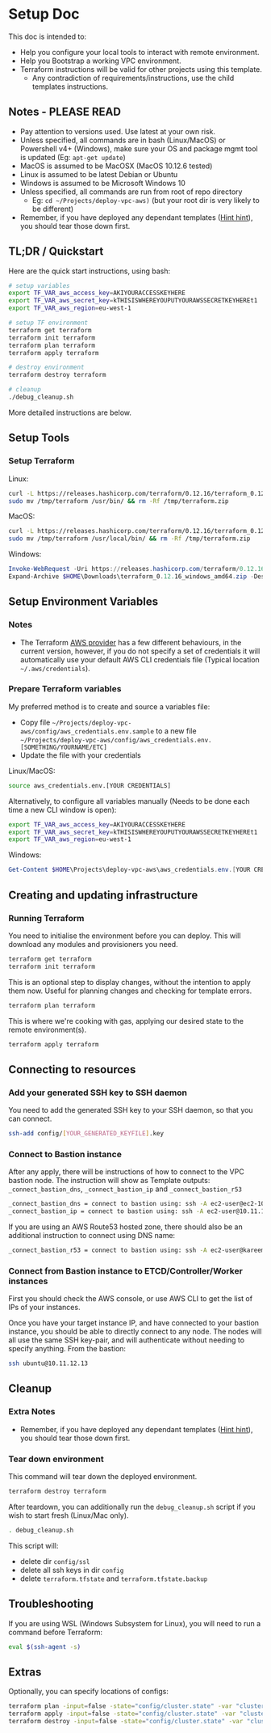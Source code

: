 # Setup Doc

This doc is intended to:

* Help you configure your local tools to interact with remote environment.
* Help you Bootstrap a working VPC environment.
* Terraform instructions will be valid for other projects using this template.
  * Any contradiction of requirements/instructions, use the child templates instructions.

## Notes - PLEASE READ

* Pay attention to versions used. Use latest at your own risk.
* Unless specified, all commands are in bash (Linux/MacOS) or Powershell v4+ (Windows), make sure your OS and package mgmt tool is updated (Eg: `apt-get update`)
* MacOS is assumed to be MacOSX (MacOS 10.12.6 tested)
* Linux is assumed to be latest Debian or Ubuntu
* Windows is assumed to be Microsoft Windows 10
* Unless specified, all commands are run from root of repo directory
  * Eg: `cd ~/Projects/deploy-vpc-aws)` (but your root dir is very likely to be different)
* Remember, if you have deployed any dependant templates ([Hint hint](https://github.com/KptnKMan/deploy-kube)), you should tear those down first.

## TL;DR / Quickstart

Here are the quick start instructions, using bash:

```bash
# setup variables
export TF_VAR_aws_access_key=AKIYOURACCESSKEYHERE
export TF_VAR_aws_secret_key=kTHISISWHEREYOUPUTYOURAWSSECRETKEYHEREt1
export TF_VAR_aws_region=eu-west-1

# setup TF environment
terraform get terraform
terraform init terraform
terraform plan terraform
terraform apply terraform

# destroy environment
terraform destroy terraform

# cleanup
./debug_cleanup.sh
```

More detailed instructions are below.

## Setup Tools

### Setup Terraform

Linux:

```bash
curl -L https://releases.hashicorp.com/terraform/0.12.16/terraform_0.12.16_linux_amd64.zip -o /tmp/terraform.zip && unzip -o /tmp/terraform.zip -d /tmp/
sudo mv /tmp/terraform /usr/bin/ && rm -Rf /tmp/terraform.zip
```

MacOS:

```bash
curl -L https://releases.hashicorp.com/terraform/0.12.16/terraform_0.12.16_darwin_amd64.zip -o /tmp/terraform.zip && unzip -o /tmp/terraform.zip -d /tmp/
sudo mv /tmp/terraform /usr/local/bin/ && rm -Rf /tmp/terraform.zip
```

Windows:

```powershell
Invoke-WebRequest -Uri https://releases.hashicorp.com/terraform/0.12.16/terraform_0.12.16_windows_amd64.zip -Outfile $Env:USERPROFILE\Downloads\terraform_0.12.16_windows_amd64.zip
Expand-Archive $HOME\Downloads\terraform_0.12.16_windows_amd64.zip -DestinationPath $env:SystemRoot
```

## Setup Environment Variables

### Notes

* The Terraform [AWS provider](https://www.terraform.io/docs/providers/aws/index.html) has a few different behaviours, in the current version, however, if you do not specify a set of credentials it will automatically use your default AWS CLI credentials file (Typical location `~/.aws/credentials`).

### Prepare Terraform variables

My preferred method is to create and source a variables file:

* Copy file `~/Projects/deploy-vpc-aws/config/aws_credentials.env.sample` to a new file `~/Projects/deploy-vpc-aws/config/aws_credentials.env.[SOMETHING/YOURNAME/ETC]`
* Update the file with your credentials

Linux/MacOS:

```bash
source aws_credentials.env.[YOUR CREDENTIALS]
```

Alternatively, to configure all variables manually (Needs to be done each time a new CLI window is open):

```bash
export TF_VAR_aws_access_key=AKIYOURACCESSKEYHERE
export TF_VAR_aws_secret_key=kTHISISWHEREYOUPUTYOURAWSSECRETKEYHEREt1
export TF_VAR_aws_region=eu-west-1
```

Windows:

```powershell
Get-Content $HOME\Projects\deploy-vpc-aws\aws_credentials.env.[YOUR CREDENTIALS] | ForEach-Object { "$_"; $var = $_.Split('='); New-Variable -Name $var[0] -Value $var[1] -Scope Global }
```

## Creating and updating infrastructure

### Running Terraform

You need to initialise the environment before you can deploy.
This will download any modules and provisioners you need.

```bash
terraform get terraform
terraform init terraform
```

This is an optional step to display changes, without the intention to apply them now.
Useful for planning changes and checking for template errors.

```bash
terraform plan terraform
```

This is where we're cooking with gas, applying our desired state to the remote environment(s).

```bash
terraform apply terraform
```

## Connecting to resources

### Add your generated SSH key to SSH daemon

You need to add the generated SSH key to your SSH daemon, so that you can connect.

```bash
ssh-add config/[YOUR_GENERATED_KEYFILE].key
```

### Connect to Bastion instance

After any apply, there will be instructions of how to connect to the VPC bastion node.
The instruction will show as Template outputs: `_connect_bastion_dns`, `_connect_bastion_ip` and `_connect_bastion_r53`

```bash
_connect_bastion_dns = connect to bastion using: ssh -A ec2-user@ec2-10-11-12-13.eu-west-1.compute.amazonaws.com
_connect_bastion_ip = connect to bastion using: ssh -A ec2-user@10.11.12.13
```

If you are using an AWS Route53 hosted zone, there should also be an additional instruction to connect using DNS name:

```bash
_connect_bastion_r53 = connect to bastion using: ssh -A ec2-user@kareempoc-vpc-bastion.myr53domain.com
```

### Connect from Bastion instance to ETCD/Controller/Worker instances

First you should check the AWS console, or use AWS CLI to get the list of IPs of your instances.

Once you have your target instance IP, and have connected to your bastion instance, you should be able to directly connect to any node. The nodes will all use the same SSH key-pair, and will authenticate without needing to specify anything.
From the bastion:

```bash
ssh ubuntu@10.11.12.13
```

## Cleanup

### Extra Notes

* Remember, if you have deployed any dependant templates ([Hint hint](https://github.com/KptnKMan/deploy-kube)), you should tear those down first.

### Tear down environment

This command will tear down the deployed environment.

```bash
terraform destroy terraform
```

After teardown, you can additionally run the `debug_cleanup.sh` script if you wish to start fresh (Linux/Mac only).

```bash
. debug_cleanup.sh
```

This script will:

* delete dir `config/ssl`
* delete all ssh keys in dir `config`
* delete `terraform.tfstate` and `terraform.tfstate.backup`

## Troubleshooting

If you are using WSL (Windows Subsystem for Linux), you will need to run a command before Terraform:

```bash
eval $(ssh-agent -s)
```

## Extras

Optionally, you can specify locations of configs:

```bash
terraform plan -input=false -state="config/cluster.state" -var "cluster_config_location=config" -var-file="config/cluster.tfvars" "terraform"
terraform apply -input=false -state="config/cluster.state" -var "cluster_config_location=config" -var-file="config/cluster.tfvars" "terraform"
terraform destroy -input=false -state="config/cluster.state" -var "cluster_config_location=config" -var-file="config/cluster.tfvars" "terraform"
```

